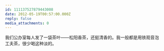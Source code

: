 ```yaml
---
id: 111137527879443008
date: 2012-05-19T00:57:00.000Z
reply: false
media_attachments: 0
---
```


我们公办室每人发了一袋茶叶——松阳香茶，还挺清香的。我一般都是用铁观音泡工夫茶，很少喝这种淡的。 ​​​​

